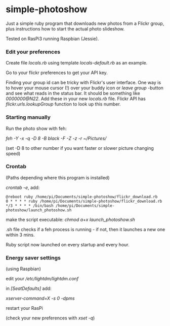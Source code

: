 # simple-photoshow

Just a simple ruby program that downloads new photos from a Flickr group, plus instructions how to start the actual photo slideshow.

Tested on RasPi3 running Raspbian (Jessie).

### Edit your preferences

Create file *locals.rb* using template *locals-default.rb* as an example.

Go to your flickr preferences to get your API key.

Finding your group id can be tricky with Flickr's user interface. One way is to hover your mouse cursor (!) over your buddy icon or *leave group* -button and see what reads in the status bar. It should be something like *0000000@N22*. Add these in your new *locals.rb* file. Flickr API has *flickr.urls.lookupGroup* function to look up this number.

### Starting manually

Run the photo show with feh:

*feh -Y -x -q -D 8 -B black -F -Z -z -r ~/Pictures/*

(set -D 8 to other number if you want faster or slower picture changing speed)

### Crontab

(Paths depending where this program is installed)

*crontab -e*, add:
```
@reboot ruby /home/pi/Documents/simple-photoshow/flickr_download.rb
0 * * * * ruby /home/pi/Documents/simple-photoshow/flickr_download.rb
*/3 * * * * /bin/bash /home/pi/Documents/simple-photoshow/launch_photoshow.sh
```
make the script executable:
*chmod a+x launch_photoshow.sh*

.sh file checks if a feh process is running - if not, then it launches a new one within 3 mins.

Ruby script now launched on every startup and every hour.

### Energy saver settings

(using Raspbian)

edit your */etc/lightdm/lightdm.conf*

in *[SeatDefaults]* add:

*xserver-command=X -s 0 -dpms*

restart your RasPi

(check your new preferences with *xset -q*)

